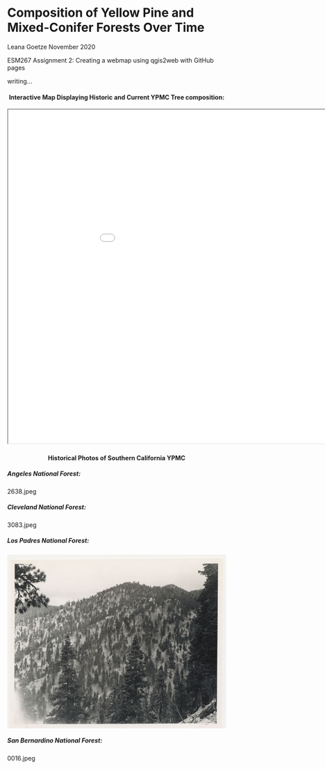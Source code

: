 # Composition of Yellow Pine and Mixed-Conifer Forests Over Time

Leana Goetze
November 2020

ESM267 Assignment 2: Creating a webmap using qgis2web with GitHub pages

writing...

#### <p style="text-align: center;">Interactive Map Displaying Historic and Current YPMC Tree composition:</p>

<iframe src="assignment_2_mod/index.html" height=768 width=1024></iframe>

#### <p style="text-align: center;">Historical Photos of Southern California YPMC</p>



##### Angeles National Forest:

2638.jpeg

##### Cleveland National Forest:

3083.jpeg

##### Los Padres National Forest:

<img align="center" src="https://github.com/leanagoetze/ESM267-Goetze-webmap/blob/main/docs/pictures/weislander-photo_orig.png?raw=true" height=400 width=650 />

##### San Bernardino National Forest:

0016.jpeg



